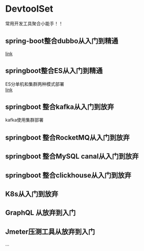 # DevtoolSet

常用开发工具聚合小能手！！

## spring-boot整合dubbo从入门到精通
[link](https://gitee.com/sbbug/dubbo-demo)

## springboot整合ES从入门到精通
ES分单机和集群两种模式部署  
[link](https://gitee.com/sbbug/springboot-elasticsearch)

## springboot 整合kafka从入门到放弃
kafka使用集群部署  
## springboot 整合RocketMQ从入门到放弃

## springboot 整合MySQL canal从入门到放弃

## springboot 整合clickhouse从入门到放弃

## K8s从入门到放弃

## GraphQL 从放弃到入门

## Jmeter压测工具从放弃到入门

...
